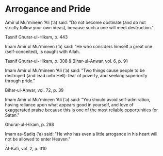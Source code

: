 Arrogance and Pride
===================

Amir ul Mu'mineen ‘Ali (‘a) said: "Do not become obstinate (and do not
strictly follow your own ideas), because such a one will meet
destruction."

Tasnif Ghurar-ul-Hikam, p. 443

Imam Amir ul Mu'mineen (‘a) said: "He who considers himself a great one
(self-conceited), is naught with Allah.

Tasnif Ghurar-ul-Hikam, p. 308 & Bihar-ul-Anwar, vol. 6, p. 91

Imam Amir ul Mu'mineen ‘Ali (‘a) said: "Two things cause people to be
destroyed (and lead unto Hell): fear of poverty, and seeking superiority
through pride."

Bihar-ul-Anwar, vol. 72, p. 39

Imam Amir ul Mu'mineen ‘Ali (‘a) said: "You should avoid
self-admiration, having reliance upon what appears good in yourself, and
love of exaggerated praise because this is one of the most reliable
opportunities for Satan."

Ghurar-ul-Hikam, p. 298

Imam as-Sadiq (‘a) said: "He who has even a little arrogance in his
heart will not be allowed to enter Heaven."

Al-Kafi, vol. 2, p. 310


